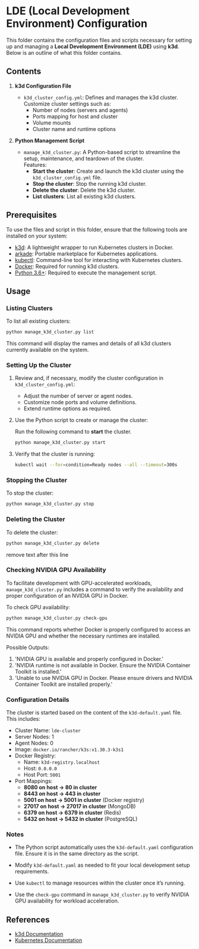 # LDE (Local Development Environment) Configuration

This folder contains the configuration files and scripts necessary for setting up and managing a **Local Development Environment (LDE)** using **k3d**. Below is an outline of what this folder contains.

## Contents

1. **k3d Configuration File**
   - `k3d_cluster_config.yml`: Defines and manages the k3d cluster. Customize cluster settings such as:
      - Number of nodes (servers and agents)
      - Ports mapping for host and cluster
      - Volume mounts
      - Cluster name and runtime options

2. **Python Management Script**
   - `manage_k3d_cluster.py`: A Python-based script to streamline the setup, maintenance, and teardown of the cluster.  
     Features:
      - **Start the cluster**: Create and launch the k3d cluster using the `k3d_cluster_config.yml` file.
      - **Stop the cluster**: Stop the running k3d cluster.
      - **Delete the cluster**: Delete the k3d cluster.
      - **List clusters**: List all existing k3d clusters.

## Prerequisites

To use the files and script in this folder, ensure that the following tools are installed on your system:

- [k3d](https://k3d.io): A lightweight wrapper to run Kubernetes clusters in Docker.
- [arkade](https://github.com/alexellis/arkade): Portable marketplace for Kubernetes applications.
- [kubectl](https://kubernetes.io/docs/tasks/tools/install-kubectl/): Command-line tool for interacting with Kubernetes clusters.
- [Docker](https://www.docker.com/): Required for running k3d clusters.
- [Python 3.6+](https://www.python.org/): Required to execute the management script.

## Usage

### Listing Clusters

To list all existing clusters:
```bash
python manage_k3d_cluster.py list
```
This command will display the names and details of all k3d clusters currently available on the system.


### Setting Up the Cluster

1. Review and, if necessary, modify the cluster configuration in `k3d_cluster_config.yml`:
   - Adjust the number of server or agent nodes.
   - Customize node ports and volume definitions.
   - Extend runtime options as required.

2. Use the Python script to create or manage the cluster:

   Run the following command to **start** the cluster.
   ```bash
   python manage_k3d_cluster.py start
   ```

3. Verify that the cluster is running:
   ```bash
   kubectl wait --for=condition=Ready nodes --all --timeout=300s
   ```

### Stopping the Cluster

To stop the cluster:
```bash
python manage_k3d_cluster.py stop
```

### Deleting the Cluster

To delete the cluster:
```bash
python manage_k3d_cluster.py delete
```
remove text after this line

### Checking NVIDIA GPU Availability

To facilitate development with GPU-accelerated workloads, `manage_k3d_cluster.py` includes a command to verify the availability and proper configuration of an NVIDIA GPU in Docker.

To check GPU availability:
```bash
python manage_k3d_cluster.py check-gpu
```

This command reports whether Docker is properly configured to access an NVIDIA GPU and whether the necessary runtimes are installed.

Possible Outputs:
1. 'NVIDIA GPU is available and properly configured in Docker.'
2. 'NVIDIA runtime is not available in Docker. Ensure the NVIDIA Container Toolkit is installed.'
3. 'Unable to use NVIDIA GPU in Docker. Please ensure drivers and NVIDIA Container Toolkit are installed properly.'
### Configuration Details

The cluster is started based on the content of the `k3d-default.yaml` file. This includes:
- Cluster Name: `lde-cluster`
- Server Nodes: 1
- Agent Nodes: 0
- Image: `docker.io/rancher/k3s:v1.30.3-k3s1`
- Docker Registry:
   - Name: `k3d-registry.localhost`
   - Host: `0.0.0.0`
   - Host Port: `5001`
- Port Mappings:
   - **8080 on host → 80 in cluster**
   - **8443 on host → 443 in cluster**
   - **5001 on host → 5001 in cluster** (Docker registry)
   - **27017 on host → 27017 in cluster** (MongoDB)
   - **6379 on host → 6379 in cluster** (Redis)
   - **5432 on host → 5432 in cluster** (PostgreSQL)

### Notes

- The Python script automatically uses the `k3d-default.yaml` configuration file. Ensure it is in the same directory as the script.
- Modify `k3d-default.yaml` as needed to fit your local development setup requirements.
- Use `kubectl` to manage resources within the cluster once it’s running.

- Use the `check-gpu` command in `manage_k3d_cluster.py` to verify NVIDIA GPU availability for workload acceleration.

## References

- [k3d Documentation](https://k3d.io)
- [Kubernetes Documentation](https://kubernetes.io/docs/home/)